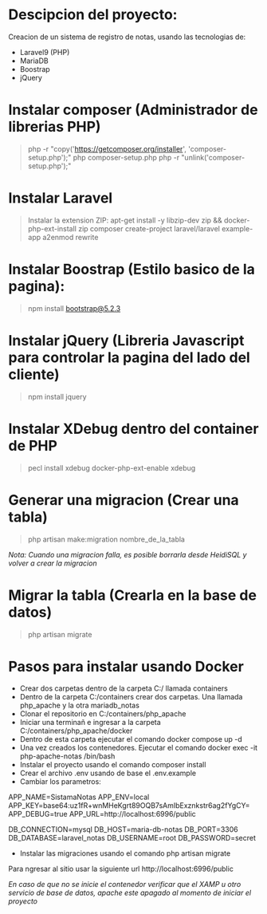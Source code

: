 # Descipcion del proyecto:

Creacion de un sistema de registro de notas, usando las tecnologias de:
* Laravel9 (PHP)
* MariaDB
* Boostrap
* jQuery

# Instalar composer (Administrador de librerias PHP)

> php -r "copy('https://getcomposer.org/installer', 'composer-setup.php');"
> php composer-setup.php
> php -r "unlink('composer-setup.php');"

# Instalar Laravel
> Instalar la extension ZIP: apt-get install -y libzip-dev zip && docker-php-ext-install zip
> composer create-project laravel/laravel example-app
> a2enmod rewrite
 
# Instalar Boostrap (Estilo basico de la pagina): 

> npm install bootstrap@5.2.3

# Instalar jQuery (Libreria Javascript para controlar la pagina del lado del cliente)

> npm install jquery


# Instalar XDebug dentro del container de PHP

> pecl install xdebug
> docker-php-ext-enable xdebug

# Generar una migracion (Crear una tabla)

> php artisan make:migration nombre_de_la_tabla

_Nota: Cuando una migracion falla, es posible borrarla desde HeidiSQL y volver a crear la migracion_ 

# Migrar la tabla (Crearla en la base de datos)
> php artisan migrate


# Pasos para instalar usando Docker

- Crear dos carpetas dentro de la carpeta C:/ llamada containers
- Dentro de la carpeta C:/containers crear dos carpetas. Una llamada php_apache y la otra mariadb_notas
- Clonar el repositorio en C:/containers/php_apache
- Iniciar una terminañ e ingresar a la carpeta C:/containers/php_apache/docker
- Dentro de esta carpeta ejecutar el comando docker compose up -d
- Una vez creados los contenedores. Ejecutar el comando docker exec -it php-apache-notas /bin/bash
- Instalar el proyecto usando el comando composer install
- Crear el archivo .env usando de base el .env.example
- Cambiar los parametros: 

APP_NAME=SistamaNotas
APP_ENV=local
APP_KEY=base64:uz1fR+wnMHeKgrt89OQB7sAmIbExznkstr6ag2fYgCY=
APP_DEBUG=true
APP_URL=http://localhost:6996/public

DB_CONNECTION=mysql
DB_HOST=maria-db-notas
DB_PORT=3306
DB_DATABASE=laravel_notas
DB_USERNAME=root
DB_PASSWORD=secret

- Instalar las migraciones usando el comando php artisan migrate

Para ngresar al sitio usar la siguiente url http://localhost:6996/public

_En caso de que no se inicie el contenedor verificar que el XAMP u otro servicio de base de datos, apache este apagado al momento de iniciar el proyecto_